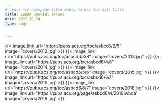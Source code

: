```yaml
---
# Leave the homepage title empty to use the site title
title: IWBDA Special Issues
date: 2022-10-24
type: page


---
```


<div class="image-grid">
  {{< image_link url="https://pubs.acs.org/toc/asbcd6/2/5" image="covers/2012.jpg" >}}
  {{< image_link url="https://pubs.acs.org/toc/asbcd6/3/8" image="covers/2013.jpg" >}}
  {{< image_link url="https://pubs.acs.org/toc/asbcd6/4/8" image="covers/2014.jpg" >}}
  {{< image_link url="https://pubs.acs.org/toc/asbcd6/5/6" image="covers/2015.jpg" >}}
  {{< image_link url="https://pubs.acs.org/toc/asbcd6/6/7" image="covers/2016.jpg" >}}
  {{< image_link url="https://pubs.acs.org/toc/asbcd6/8/7" image="covers/2018.jpg" >}}
  {{< image_link url="https://pubs.acs.org/page/asbcd6/vi/2019iwbda" image="covers/2019.jpg" >}}
</div>

